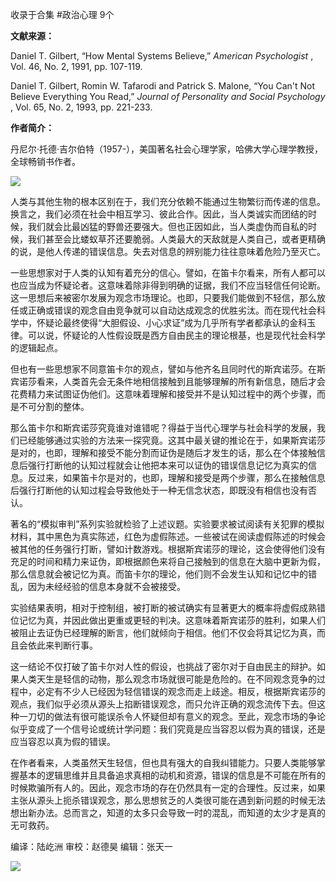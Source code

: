 

收录于合集 #政治心理 9个

**文献来源：**

Daniel T. Gilbert, “How Mental Systems Believe,” _American Psychologist_ ,
Vol. 46, No. 2, 1991, pp. 107-119.

Daniel T. Gilbert, Romin W. Tafarodi and Patrick S. Malone, “You Can't Not
Believe Everything You Read,” _Journal of Personality and Social Psychology_ ,
Vol. 65, No. 2, 1993, pp. 221-233.  

  

 **作者简介：**

丹尼尔·托德·吉尔伯特（1957-），美国著名社会心理学家，哈佛大学心理学教授，全球畅销书作者。

  

![](/images/138/2.jpeg)

  

  

人类与其他生物的根本区别在于，我们充分依赖不能通过生物繁衍而传递的信息。换言之，我们必须在社会中相互学习、彼此合作。因此，当人类诚实而团结的时候，我们就会比最凶猛的野兽还要强大。但也正因如此，当人类虚伪而自私的时候，我们甚至会比蝼蚁草芥还要脆弱。人类最大的天敌就是人类自己，或者更精确的说，是他人传递的错误信息。失去对信息的辨别能力往往意味着危险乃至灭亡。

一些思想家对于人类的认知有着充分的信心。譬如，在笛卡尔看来，所有人都可以也应当成为怀疑论者。这意味着除非得到明确的证据，我们不应当轻信任何论断。这一思想后来被密尔发展为观念市场理论。也即，只要我们能做到不轻信，那么放任或正确或错误的观念自由竞争就可以自动达成观念的优胜劣汰。而在现代社会科学中，怀疑论最终使得“大胆假设、小心求证”成为几乎所有学者都承认的金科玉律。可以说，怀疑论的人性假设既是西方自由民主的理论根基，也是现代社会科学的逻辑起点。

  

但也有一些思想家不同意笛卡尔的观点，譬如与他齐名且同时代的斯宾诺莎。在斯宾诺莎看来，人类首先会无条件地相信接触到且能够理解的所有新信息，随后才会花费精力来试图证伪他们。这意味着理解和接受并不是认知过程中的两个步骤，而是不可分割的整体。

  

那么笛卡尔和斯宾诺莎究竟谁对谁错呢？得益于当代心理学与社会科学的发展，我们已经能够通过实验的方法来一探究竟。这其中最关键的推论在于，如果斯宾诺莎是对的，也即，理解和接受不能分割而证伪是随后才发生的话，那么在个体接触信息后强行打断他的认知过程就会让他把本来可以证伪的错误信息记忆为真实的信息。反过来，如果笛卡尔是对的，也即，理解和接受是两个步骤，那么在接触信息后强行打断他的认知过程会导致他处于一种无信念状态，即既没有相信也没有否认。

  

著名的“模拟审判”系列实验就检验了上述议题。实验要求被试阅读有关犯罪的模拟材料，其中黑色为真实陈述，红色为虚假陈述。一些被试在阅读虚假陈述的时候会被其他的任务强行打断，譬如计数游戏。根据斯宾诺莎的理论，这会使得他们没有充足的时间和精力来证伪，即根据颜色来将自己接触到的信息在大脑中更新为假，那么信息就会被记忆为真。而笛卡尔的理论，他们则不会发生认知和记忆中的错乱，因为未经经验的信息本身就不会被接受。

  

实验结果表明，相对于控制组，被打断的被试确实有显著更大的概率将虚假成熟错位记忆为真，并因此做出更重或更轻的判决。这意味着斯宾诺莎的胜利，如果人们被阻止去证伪已经理解的断言，他们就倾向于相信。他们不仅会将其记忆为真，而且会依此来判断行事。

  

这一结论不仅打破了笛卡尔对人性的假设，也挑战了密尔对于自由民主的辩护。如果人类天生是轻信的动物，那么观念市场就很可能是危险的。在不同观念竞争的过程中，必定有不少人已经因为轻信错误的观念而走上歧途。相反，根据斯宾诺莎的观点，我们似乎必须从源头上掐断错误观念，而只允许正确的观念流传下去。但这种一刀切的做法有很可能误杀令人怀疑但却有意义的观念。至此，观念市场的争论似乎变成了一个信号论或统计学问题：我们究竟是应当容忍以假为真的错误，还是应当容忍以真为假的错误。

  

在作者看来，人类虽然天生轻信，但也具有强大的自我纠错能力。只要人类能够掌握基本的逻辑思维并且具备追求真相的动机和资源，错误的信息是不可能在所有的时候欺骗所有人的。因此，观念市场的存在仍然具有一定的合理性。反过来，如果主张从源头上扼杀错误观念，那么思想贫乏的人类很可能在遇到新问题的时候无法想出新办法。总而言之，知道的太多只会导致一时的混乱，而知道的太少才是真的无可救药。

编译：陆屹洲 审校：赵德昊 编辑：张天一

  

![](/images/138/3.jpeg)

  


